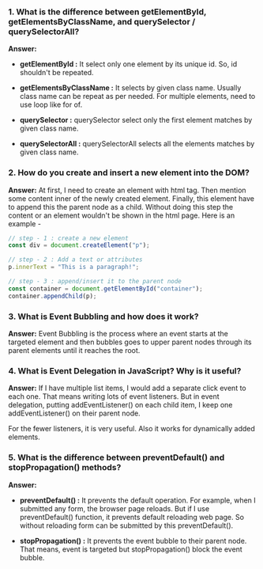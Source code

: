 ### 1. What is the difference between getElementById, getElementsByClassName, and querySelector / querySelectorAll?

**Answer:**

* **getElementById :**
It select only one element by its unique id. So, id shouldn't be repeated.

* **getElementsByClassName :**
It selects by given class name. Usually class name can be repeat as per needed. For multiple elements, need to use loop like for of.

* **querySelector :**
querySelector select only the first element matches by given class name.

* **querySelectorAll :**
querySelectorAll selects all the elements matches by given class name.


### 2. How do you create and insert a new element into the DOM?

**Answer:** At first, I need to create an element with html tag. Then mention some content inner of the newly created element. Finally, this element have to append this the parent node as a child. Without doing this step the content or an element wouldn't be shown in the html page. Here is an example -

```js
// step - 1 : create a new element
const div = document.createElement("p");

// step - 2 : Add a text or attributes
p.innerText = "This is a paragraph!";

// step - 3 : append/insert it to the parent node
const container = document.getElementById("container");
container.appendChild(p);
```


### 3. What is Event Bubbling and how does it work?

**Answer:** Event Bubbling is the process where an event starts at the targeted element and then bubbles goes to upper parent nodes through its parent elements until it reaches the root.


### 4. What is Event Delegation in JavaScript? Why is it useful?

**Answer:** If I have multiple list items, I would add a separate click event to each one. That means writing lots of event listeners. But in event delegation, putting addEventListener() on each child item, I keep one addEventListener() on their parent node.

For the fewer listeners, it is very useful. Also it works for dynamically added elements.


### 5. What is the difference between preventDefault() and stopPropagation() methods?

**Answer:**

* **preventDefault() :**
It prevents the default operation. For example, when I submitted any form, the browser page reloads. But if I use preventDefault() function, it prevents default reloading web page. So without reloading form can be submitted by this preventDefault().

* **stopPropagation() :**
It prevents the event bubble to their parent node. That means, event is targeted but stopPropagation() block the event bubble.